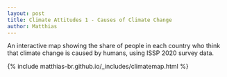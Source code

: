 ```yaml
---
layout: post
title: Climate Attitudes 1 - Causes of Climate Change
author: Matthias
---
```



An interactive map showing the share of people in each country who think that climate change is caused by humans, using ISSP 2020 survey data.

{% include matthias-br.github.io/_includes/climatemap.html %}


